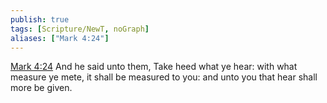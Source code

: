 ```yaml
---
publish: true
tags: [Scripture/NewT, noGraph]
aliases: ["Mark 4:24"]
---
```

[Mark 4:24](https://churchofjesuschrist.org/study/scriptures/nt/mark/4?lang=eng&id=p24#p24) And he said unto them, Take heed what ye hear: with what measure ye mete, it shall be measured to you: and unto you that hear shall more be given.

